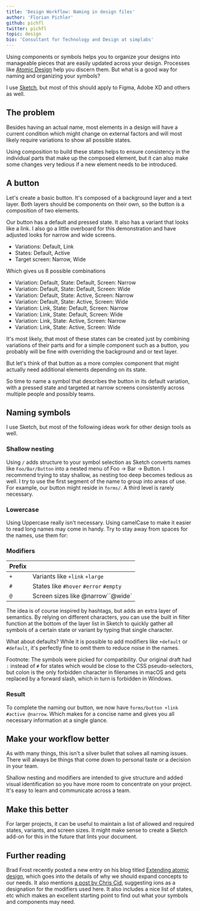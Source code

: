 ```yaml
---
title: 'Design Workflow: Naming in design files'
author: 'Florian Pichler'
github: pichfl
twitter: pichfl
topic: design
bio: 'Consultant for Technology and Design at simplabs'
---
```


Using components or symbols helps you to organize your designs into manageable pieces that are easily updated across your design. Processes like [Atomic Design][atomic-design] help you discern them. But what is a good way for naming and organizing your symbols?

I use [Sketch][sketch], but most of this should apply to Figma, Adobe XD and others as well.

## The problem

Besides having an actual name, most elements in a design will have a current condition which might change on external factors and will most likely require variations to show all possible states.

Using composition to build these states helps to ensure consistency in the individual parts that make up the composed element, but it can also make some changes very tedious if a new element needs to be introduced.

## A button

Let's create a basic button. It's composed of a background layer and a text layer. Both layers should be components on their own, so the button is a composition of two elements.

Our button has a default and pressed state. It also has a variant that looks like a link. I also go a little overboard for this demonstration and have adjusted looks for narrow and wide screens.

- Variations: Default, Link
- States: Default, Active
- Target screen: Narrow, Wide

Which gives us 8 possible combinations

- Variation: Default, State: Default, Screen: Narrow
- Variation: Default, State: Default, Screen: Wide
- Variation: Default, State: Active, Screen: Narrow
- Variation: Default, State: Active, Screen: Wide
- Variation: Link, State: Default, Screen: Narrow
- Variation: Link, State: Default, Screen: Wide
- Variation: Link, State: Active, Screen: Narrow
- Variation: Link, State: Active, Screen: Wide

It's most likely, that most of these states can be created just by combining variations of their parts and for a simple component such as a button, you probably will be fine with overriding the background and or text layer.

But let's think of that button as a more complex component that might actually need additional elements depending on its state.

So time to name a symbol that describes the button in its default variation, with a pressed state and targeted at narrow screens consistently across multiple people and possibly teams.

## Naming symbols

I use Sketch, but most of the following ideas work for other design tools as well.

### Shallow nesting

Using `/` adds structure to your symbol selection as Sketch converts names like `Foo/Bar/Button` into a nested menu of Foo → Bar → Button. I recommend trying to stay shallow, as nesting too deep becomes tedious as well. I try to use the first segment of the name to group into areas of use. For example, our button might reside in `forms/`. A third level is rarely necessary.

### Lowercase

Using Uppercase really isn't necessary. Using camelCase to make it easier to read long names may come in handy. Try to stay away from spaces for the names, use them for:

### Modifiers

| Prefix |                                        |
| ------ | -------------------------------------- |
| `+`    | Variants like `+link` `+large`         |
| `#`    | States like `#hover` `#error` `#empty` |
| `@`    | Screen sizes like @narrow``@wide`      |

The idea is of course inspired by hashtags, but adds an extra layer of semantics. By relying on different characters, you can use the built in filter function at the bottom of the layer list in Sketch to quickly gather all symbols of a certain state or variant by typing that single character.

What about defaults? While it is possible to add modifiers like `+default` or `#default`, it's perfectly fine to omit them to reduce noise in the names.

Footnote: The symbols were picked for compatibility. Our original draft had `:` instead of `#` for states which would be close to the CSS pseudo-selectors, but colon is the only forbidden character in filenames in macOS and gets replaced by a forward slash, which in turn is forbidden in Windows.

### Result

To complete the naming our button, we now have `forms/button +link #active @narrow`. Which makes for a concise name and gives you all necessary information at a single glance.

## Make your workflow better

As with many things, this isn't a silver bullet that solves all naming issues. There will always be things that come down to personal taste or a decision in your team.

Shallow nesting and modifiers are intended to give structure and added visual identification so you have more room to concentrate on your project. It's easy to learn and communicate across a team.

## Make this better

For larger projects, it can be useful to maintain a list of allowed and required states, variants, and screen sizes. It might make sense to create a Sketch add-on for this in the future that lints your document.

## Further reading

Brad Frost recently posted a new entry on his blog titled [Extending atomic design][extending], which goes into the details of why we should expand concepts to our needs. It also mentions [a post by Chris Cid](ions), suggesting ions as a designation for the modifiers used here. It also includes a nice list of states, etc which makes an excellent starting point to find out what your symbols and components may need.

[atomic-design]: http://bradfrost.com/blog/post/atomic-web-design/
[sketch]: https://www.sketch.com
[extending]: http://bradfrost.com/blog/post/extending-atomic-design/
[ions]: https://www.cjcid.com/articles/ions-introduction/
